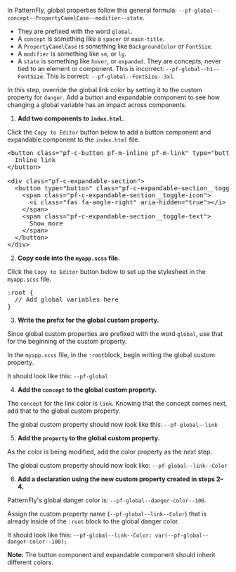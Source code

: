 In PatternFly, global properties follow this general formula: `--pf-global--concept--PropertyCamelCase--modifier--state`.
 * They are prefixed with the word `global`.
 * A `concept` is something like a `spacer` or `main-title`.
 * A `PropertyCamelCase` is something like `BackgroundColor` or `FontSize`.
 * A `modifier` is something like `sm`, or `lg`.
 * A `state` is something like `hover`, or `expanded`. They are concepts, never tied to an element or component. This is incorrect: `--pf-global--h1--FontSize`. This is correct: `--pf-global--FontSize--3xl`.

In this step, override the global link color by setting it to the custom property for `danger`. Add a button and expandable component to see how changing a global variable has an impact across components.

1) <strong>Add two components to `index.html`.</strong>

Click the `Copy to Editor` button below to add a button component and expandable component to the `index.html` file.

<pre class="file" data-filename="index.html" data-target="replace">
&lt;button class=&quot;pf-c-button pf-m-inline pf-m-link&quot; type=&quot;button&quot;&gt;
  Inline link
&lt;/button&gt;

&lt;div class=&quot;pf-c-expandable-section&quot;&gt;
  &lt;button type=&quot;button&quot; class=&quot;pf-c-expandable-section__toggle&quot; aria-expanded=&quot;false&quot;&gt;
    &lt;span class=&quot;pf-c-expandable-section__toggle-icon&quot;&gt;
      &lt;i class=&quot;fas fa-angle-right&quot; aria-hidden=&quot;true&quot;&gt;&lt;/i&gt;
    &lt;/span&gt;
    &lt;span class=&quot;pf-c-expandable-section__toggle-text&quot;&gt;
      Show more
    &lt;/span&gt;
  &lt;/button&gt;
&lt;/div&gt;
</pre>

2) <strong>Copy code into the `myapp.scss` file.</strong>

Click the `Copy to Editor` button below to set up the stylesheet in the `myapp.scss` file.

<pre class="file" data-filename="myapp.scss" data-target="replace">
:root {
  // Add global variables here
}
</pre>

3) <strong>Write the prefix for the global custom property.</strong>

Since global custom properties are prefixed with the word `global`, use that for the beginning of the custom property.

In the `myapp.scss` file, in the `:root`block, begin writing the global custom property.

It should look like this: `--pf-global`

4) <strong>Add the `concept` to the global custom property.</strong>

The `concept` for the link color is `link`. Knowing that the concept comes next, add that to the global custom property.

The global custom property should now look like this: `--pf-global--link`

5) <strong>Add the `property` to the global custom property.</strong>

As the color is being modified, add the color property as the next step.

The global custom property should now look like: `--pf-global--link--Color`

6) <strong>Add a declaration using the new custom property created in steps 2–4.</strong>

PatternFly's global danger color is: `--pf-global--danger-color--100`.

Assign the custom property name (`--pf-global--link--Color`) that is already inside of the `:root` block to the global danger color.

It should look like this:
`--pf-global--link--Color: var(--pf-global--danger-color--100);`

<strong>Note: </strong> The button component and expandable component should inherit different colors.